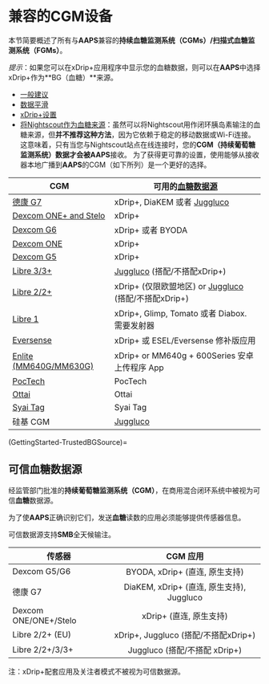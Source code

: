 # 兼容的CGM设备

本节简要概述了所有与**AAPS**兼容的**持续血糖监测系统（CGMs）/扫描式血糖监测系统（FGMs）**。

*提示*：如果您可以在xDrip+应用程序中显示您的血糖数据，则可以在**AAPS**中选择xDrip+作为**BG（血糖）**来源。

* [一般建议](../CompatibleCgms/GeneralCGMRecommendation.md)
* [数据平滑](../CompatibleCgms/SmoothingBloodGlucoseData.md)
* [xDrip+设置](../CompatibleCgms/xDrip.md)
* [将Nightscout作为血糖来源](../CompatibleCgms/CgmNightscoutUpload.md)：虽然可以将Nightscout用作闭环胰岛素输注的血糖来源，但**并不推荐这种方法**，因为它依赖于稳定的移动数据或Wi-Fi连接。 这意味着，只有当您与Nightscout站点在线连接时，您的**CGM（持续葡萄糖监测系统）**数据才会被**AAPS**接收。 为了获得更可靠的设置，使用能够从接收器本地广播到**AAPS**的CGM（如下所列）是一个更好的选择。

| CGM                                                    | 可用的[血糖数据源](../SettingUpAaps/ConfigBuilder.md#bg-source)                                           |
| ------------------------------------------------------ | ------------------------------------------------------------------------------------------------- |
| [德康 G7](../CompatibleCgms/DexcomG7.md)                 | xDrip+, DiaKEM 或者 [Juggluco](https://www.juggluco.nl/Jugglucohelp/introhelp.html)                 |
| [Dexcom ONE+ and Stelo](../CompatibleCgms/DexcomG7.md) | xDrip+                                                                                            |
| [Dexcom G6](../CompatibleCgms/DexcomG6.md)             | xDrip+ 或者 BYODA                                                                                   |
| [Dexcom ONE](../CompatibleCgms/DexcomG6.md)            | xDrip+                                                                                            |
| [Dexcom G5](../CompatibleCgms/DexcomG5.md)             | xDrip+                                                                                            |
| [Libre 3/3+](../CompatibleCgms/Libre3.md)              | [Juggluco](https://www.juggluco.nl/Juggluco/libre3/) (搭配/不搭配xDrip+)                               |
| [Libre 2/2+](../CompatibleCgms/Libre2.md)              | xDrip+ (仅限欧盟地区) or [Juggluco](https://www.juggluco.nl/Jugglucohelp/introhelp.html) (搭配/不搭配xDrip+) |
| [Libre 1](../CompatibleCgms/Libre1.md)                 | xDrip+, Glimp, Tomato 或者 Diabox. 需要发射器                                                            |
| [Eversense](../CompatibleCgms/Eversense.md)            | xDrip+ 或 ESEL/Eversense 修补版应用                                                                     |
| [Enlite (MM640G/MM630G)](../CompatibleCgms/MM640g.md)  | xDrip+ or MM640g + 600Series 安卓上传程序 App                                                           |
| [PocTech](../CompatibleCgms/PocTech.md)                | PocTech                                                                                           |
| [Ottai](../CompatibleCgms/OttaiM8.md)                  | Ottai                                                                                             |
| [Syai Tag](../CompatibleCgms/SyaiTagX1.md)             | Syai Tag                                                                                          |
| 硅基 CGM                                                 | [Juggluco](https://www.juggluco.nl/Jugglucohelp/introhelp.html)                                   |

(GettingStarted-TrustedBGSource)=

## 可信血糖数据源

经监管部门批准的**持续葡萄糖监测系统（CGM）**，在商用混合闭环系统中被视为可信**血糖**数据源。

为了使**AAPS**正确识别它们，发送**血糖**读数的应用必须能够提供传感器信息。

可信数据源支持**SMB**全天候输注。

| 传感器                   |               CGM 应用                |
| --------------------- |:-----------------------------------:|
| Dexcom G5/G6          |      BYODA, xDrip+ (直连, 原生支持)       |
| 德康 G7                 | DiaKEM, xDrip+ (直连, 原生支持), Juggluco |
| Dexcom ONE/ONE+/Stelo |          xDrip+ (直连, 原生支持)          |
| Libre 2/2+ (EU)       |   xDrip+, Juggluco (搭配/不搭配xDrip+)   |
| Libre 2/2+/3/3+       |      Juggluco (搭配/不搭配 xDrip+)       |

注：xDrip+配套应用及关注者模式不被视为可信数据源。
